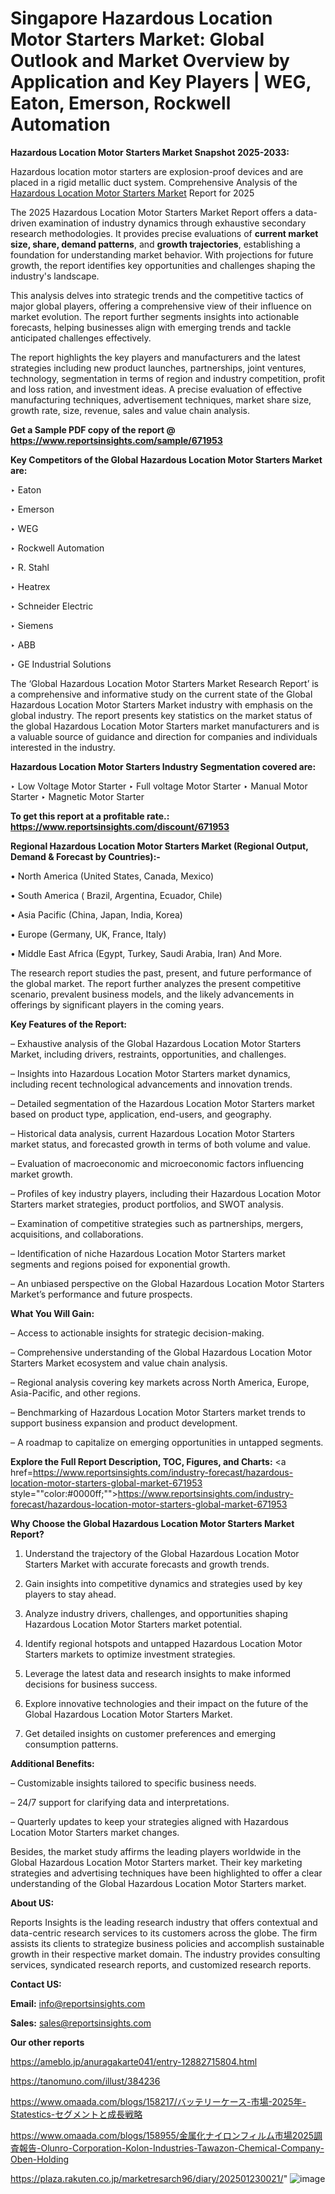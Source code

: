 # Singapore Hazardous Location Motor Starters Market: Global Outlook and Market Overview by Application and Key Players | WEG, Eaton, Emerson, Rockwell Automation

<strong>Hazardous Location Motor Starters Market Snapshot 2025-2033:</strong>

Hazardous location motor starters are explosion-proof devices and are placed in a rigid metallic duct system. Comprehensive Analysis of the <a href=https://www.reportsinsights.com/sample/671953>Hazardous Location Motor Starters Market</a> Report for 2025

The 2025 Hazardous Location Motor Starters Market Report offers a data-driven examination of industry dynamics through exhaustive secondary research methodologies. It provides precise evaluations of <strong>current market size, share, demand patterns</strong>, and <strong>growth trajectories</strong>, establishing a foundation for understanding market behavior. With projections for future growth, the report identifies key opportunities and challenges shaping the industry's landscape.

This analysis delves into strategic trends and the competitive tactics of major global players, offering a comprehensive view of their influence on market evolution. The report further segments insights into actionable forecasts, helping businesses align with emerging trends and tackle anticipated challenges effectively.

The report highlights the key players and manufacturers and the latest strategies including new product launches, partnerships, joint ventures, technology, segmentation in terms of region and industry competition, profit and loss ration, and investment ideas. A precise evaluation of effective manufacturing techniques, advertisement techniques, market share size, growth rate, size, revenue, sales and value chain analysis.

<strong>Get a Sample PDF copy of the report @ <a href=https://www.reportsinsights.com/sample/671953 style=color:#0000ff;>https://www.reportsinsights.com/sample/671953</a></strong>

<strong>Key Competitors of the Global Hazardous Location Motor Starters Market are:</strong>

‣ Eaton

‣ Emerson

‣ WEG

‣ Rockwell Automation

‣ R. Stahl

‣ Heatrex

‣ Schneider Electric

‣ Siemens

‣ ABB

‣ GE Industrial Solutions

The ‘Global Hazardous Location Motor Starters Market Research Report’ is a comprehensive and informative study on the current state of the Global Hazardous Location Motor Starters Market industry with emphasis on the global industry. The report presents key statistics on the market status of the global Hazardous Location Motor Starters market manufacturers and is a valuable source of guidance and direction for companies and individuals interested in the industry.

<strong>Hazardous Location Motor Starters Industry Segmentation covered are:</strong>

‣ Low Voltage Motor Starter
‣ Full voltage Motor Starter
‣ Manual Motor Starter
‣ Magnetic Motor Starter

<strong>To get this report at a profitable rate.: <a href=https://www.reportsinsights.com/discount/671953 style=color:#0000ff;>https://www.reportsinsights.com/discount/671953</a></strong>

<strong>Regional Hazardous Location Motor Starters Market (Regional Output, Demand &amp; Forecast by Countries):-</strong>

• North America (United States, Canada, Mexico)

• South America ( Brazil, Argentina, Ecuador, Chile)

• Asia Pacific (China, Japan, India, Korea)

• Europe (Germany, UK, France, Italy)

• Middle East Africa (Egypt, Turkey, Saudi Arabia, Iran) And More.

The research report studies the past, present, and future performance of the global market. The report further analyzes the present competitive scenario, prevalent business models, and the likely advancements in offerings by significant players in the coming years.

<strong>Key Features of the Report:</strong>

– Exhaustive analysis of the Global Hazardous Location Motor Starters Market, including drivers, restraints, opportunities, and challenges.

– Insights into Hazardous Location Motor Starters market dynamics, including recent technological advancements and innovation trends.

– Detailed segmentation of the Hazardous Location Motor Starters market based on product type, application, end-users, and geography.

– Historical data analysis, current Hazardous Location Motor Starters market status, and forecasted growth in terms of both volume and value.

– Evaluation of macroeconomic and microeconomic factors influencing market growth.

– Profiles of key industry players, including their Hazardous Location Motor Starters market strategies, product portfolios, and SWOT analysis.

– Examination of competitive strategies such as partnerships, mergers, acquisitions, and collaborations.

– Identification of niche Hazardous Location Motor Starters market segments and regions poised for exponential growth.

– An unbiased perspective on the Global Hazardous Location Motor Starters Market’s performance and future prospects.

<strong>What You Will Gain:</strong>

– Access to actionable insights for strategic decision-making.

– Comprehensive understanding of the Global Hazardous Location Motor Starters Market ecosystem and value chain analysis.

– Regional analysis covering key markets across North America, Europe, Asia-Pacific, and other regions.

– Benchmarking of Hazardous Location Motor Starters market trends to support business expansion and product development.

– A roadmap to capitalize on emerging opportunities in untapped segments.

<strong>Explore the Full Report Description, TOC, Figures, and Charts:</strong>
<a href=https://www.reportsinsights.com/industry-forecast/hazardous-location-motor-starters-global-market-671953 style=""color:#0000ff;"">https://www.reportsinsights.com/industry-forecast/hazardous-location-motor-starters-global-market-671953</a>

<strong>Why Choose the Global Hazardous Location Motor Starters Market Report?</strong>

1. Understand the trajectory of the Global Hazardous Location Motor Starters Market with accurate forecasts and growth trends.

2. Gain insights into competitive dynamics and strategies used by key players to stay ahead.

3. Analyze industry drivers, challenges, and opportunities shaping Hazardous Location Motor Starters market potential.

4. Identify regional hotspots and untapped Hazardous Location Motor Starters markets to optimize investment strategies.

5. Leverage the latest data and research insights to make informed decisions for business success.

6. Explore innovative technologies and their impact on the future of the Global Hazardous Location Motor Starters Market.

7. Get detailed insights on customer preferences and emerging consumption patterns.

<strong>Additional Benefits:</strong>

– Customizable insights tailored to specific business needs.

– 24/7 support for clarifying data and interpretations.

– Quarterly updates to keep your strategies aligned with Hazardous Location Motor Starters market changes.

Besides, the market study affirms the leading players worldwide in the Global Hazardous Location Motor Starters market. Their key marketing strategies and advertising techniques have been highlighted to offer a clear understanding of the Global Hazardous Location Motor Starters market.

<strong><strong>About US</strong>:</strong>

Reports Insights is the leading research industry that offers contextual and data-centric research services to its customers across the globe. The firm assists its clients to strategize business policies and accomplish sustainable growth in their respective market domain. The industry provides consulting services, syndicated research reports, and customized research reports.

<strong>Contact US:</strong>

<p class=><b>Email:</b> <a href=mailto:info@reportsinsights.com>info@reportsinsights.com</a></p>
<p class=><b>Sales:</b> <a href=mailto:sales@reportsinsights.com>sales@reportsinsights.com</a></p>

<strong>Our other reports</strong>

<a href=https://ameblo.jp/anuragakarte041/entry-12882715804.html>https://ameblo.jp/anuragakarte041/entry-12882715804.html</a>

<a href=https://tanomuno.com/illust/384236>https://tanomuno.com/illust/384236</a>

<a href=https://www.omaada.com/blogs/158217/バッテリーケース-市場-2025年-Statestics-セグメントと成長戦略>https://www.omaada.com/blogs/158217/バッテリーケース-市場-2025年-Statestics-セグメントと成長戦略</a>

<a href=https://www.omaada.com/blogs/158955/金属化ナイロンフィルム市場2025調査報告-Olunro-Corporation-Kolon-Industries-Tawazon-Chemical-Company-Oben-Holding>https://www.omaada.com/blogs/158955/金属化ナイロンフィルム市場2025調査報告-Olunro-Corporation-Kolon-Industries-Tawazon-Chemical-Company-Oben-Holding</a>

<a href=https://plaza.rakuten.co.jp/marketresarch96/diary/202501230021/>https://plaza.rakuten.co.jp/marketresarch96/diary/202501230021/</a>"
![image](https://github.com/user-attachments/assets/3c1deffd-29de-4d44-adae-291935e1c3bd)
